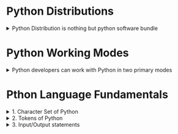 # Python Distributions
<details>
      <summary>Python Distribution is nothing but python software bundle</summary>

  1. python software
    
  2. Application Specific Libraries

  3. Editors
</details>

# Python Working Modes
<details>
      <summary>Python developers can work with Python in two primary modes</summary>

- Interactive Mode

- Scripting/Programming Mode
</details>
</details>

# Pthon Language Fundamentals
<details>
                 <summary>1. Character Set of Python</summary>
Character set defines encoding and decoding standards

- ASCII

- UNICODE
      
</details>
<details>
<summary>2. Tokens of Python</summary>
1. Keywords

2. Identifiers

3. Literals

4. Operators
      
</details>
<details>
      <summary>3. Input/Output statements</summary>
input and output (I/O) statements are used to read data from the user and display data to the user.

1. Input Statement

2. Output Statement
</details>


